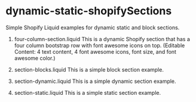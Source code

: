 # dynamic-static-shopifySections

Simple Shopify Liquid examples for dynamic static  and block sections.


1. four-column-section.liquid
  This is a dynamic Shopify section that has a four column bootstrap row with font awesome icons on top. (Editable Content: 4 text content, 4 font awesome icons, font size, and font awesome color.)

2. section-blocks.liquid
  This is a simple block section example.

3. section-dynamic.liquid
  This is a simple dynamic section example.

4. section-static.liquid
  This is a simple static section example.
